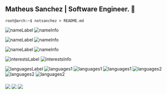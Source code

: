 ## Matheus Sanchez | Software Engineer. 👋

```console
root@arch:~$ notsanchez > README.md
```

![nameLabel](https://img.shields.io/static/v1?label=&message=name%3A&color=111&style=flat-square)
![nameInfo](https://img.shields.io/static/v1?label=&message=Matheus&color=4c2196&style=flat-square)

![nameLabel](https://img.shields.io/static/v1?label=&message=age%3A&color=111&style=flat-square)
![nameInfo](https://img.shields.io/static/v1?label=&message=18&color=4c2196&style=flat-square)

![nameLabel](https://img.shields.io/static/v1?label=&message=occupation%3A&color=111&style=flat-square)
![nameInfo](https://img.shields.io/static/v1?label=&message=Front-end%20developer%20at%20BeaverBit%20and%20Full-stack%20developer%20/%20Software%20Architect%20at%20AppendSolutions&color=4c2196&style=flat-square)

![interestsLabel](https://img.shields.io/static/v1?label=&message=interests%3A&color=111&style=flat-square)
![interestsInfo](https://img.shields.io/static/v1?label=&message=front-end%20engineering%2C%20dynamic%20systems%2C%20continuous%20development%2C%20complex%20API%20development&color=4c2196&style=flat-square)


![languagesLabel](https://img.shields.io/static/v1?label=&message=languages%3A&color=111&style=flat-square)
![languages1](https://img.shields.io/static/v1?logo=react&label=&message=React&color=2a1352&style=flat-square)
![languages1](https://img.shields.io/static/v1?logo=tailwindcss&label=&message=TailwindCSS&color=2a1352&style=flat-square)
![languages1](https://img.shields.io/static/v1?logo=typescript&label=&message=TypeScript&color=2a1352&style=flat-square)
![languages2](https://img.shields.io/static/v1?logo=node.js&label=&message=Node&color=2a1352&style=flat-square)
![languages2](https://img.shields.io/static/v1?logo=python&label=&message=Python&color=2a1352&style=flat-square)
![languages2](https://img.shields.io/static/v1?logo=flask&label=&message=Flask&color=2a1352&style=flat-square)

### 
<div>
  
  <a href="https://instagram.com/sanchez.jsx" target="_blank"><img src="https://img.shields.io/badge/-Instagram-%23E4405F?style=for-the-badge&logo=instagram&logoColor=white" target="_blank"></a>
 	<a href="https://www.twitch.tv/sxnchezlol" target="_blank"><img src="https://img.shields.io/badge/Twitch-9146FF?style=for-the-badge&logo=twitch&logoColor=white" target="_blank"></a>
  <a href="https://www.linkedin.com/in/matheus-machado-661941227" target="_blank"><img src="https://img.shields.io/badge/-LinkedIn-%230077B5?style=for-the-badge&logo=linkedin&logoColor=white" target="_blank"></a> 
 
</div>
